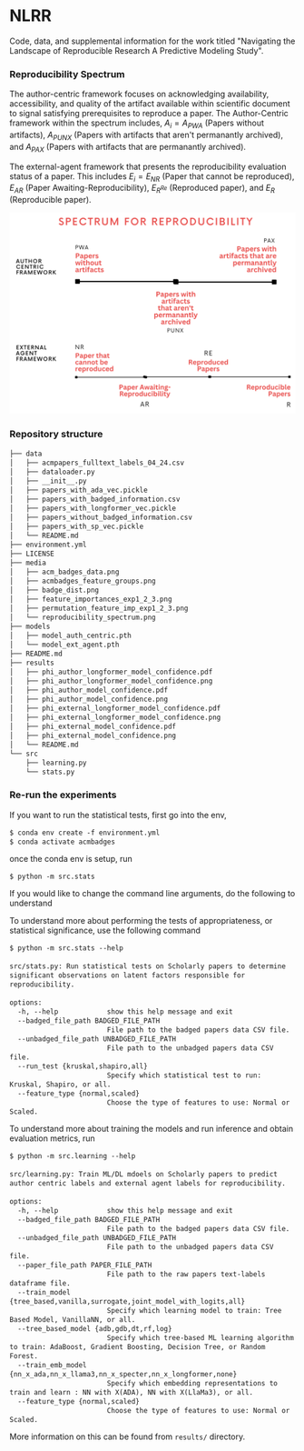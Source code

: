 # NLRR
Code, data, and supplemental information for the work titled "Navigating the Landscape of Reproducible Research A Predictive Modeling Study".

### Reproducibility Spectrum

The author-centric framework focuses on acknowledging availability, accessibility, and quality of the artifact available within scientific document to signal satisfying prerequisites to reproduce a paper. The Author-Centric framework within the spectrum includes, $A_i = A_{PWA}$ (Papers without artifacts), $A_{PUNX}$ (Papers with artifacts that aren't permanantly archived), and $A_{PAX}$ (Papers with artifacts that are permanantly archived).

The external-agent framework that presents the reproducibility evaluation status of a paper. This includes $E_i = E_{NR}$ (Paper that cannot be reproduced), $E_{AR}$ (Paper Awaiting-Reproducibility), $E_{R^{Re}}$ (Reproduced paper), and  $E_{R}$ (Reproducible paper).

<img src="media/reproducibility_spectrum.png"/>

### Repository structure

```shell
├── data
│   ├── acmpapers_fulltext_labels_04_24.csv
│   ├── dataloader.py
│   ├── __init__.py
│   ├── papers_with_ada_vec.pickle
│   ├── papers_with_badged_information.csv
│   ├── papers_with_longformer_vec.pickle
│   ├── papers_without_badged_information.csv
│   ├── papers_with_sp_vec.pickle
│   └── README.md
├── environment.yml
├── LICENSE
├── media
│   ├── acm_badges_data.png
│   ├── acmbadges_feature_groups.png
│   ├── badge_dist.png
│   ├── feature_importances_exp1_2_3.png
│   ├── permutation_feature_imp_exp1_2_3.png
│   └── reproducibility_spectrum.png
├── models
│   ├── model_auth_centric.pth
│   └── model_ext_agent.pth
├── README.md
├── results
│   ├── phi_author_longformer_model_confidence.pdf
│   ├── phi_author_longformer_model_confidence.png
│   ├── phi_author_model_confidence.pdf
│   ├── phi_author_model_confidence.png
│   ├── phi_external_longformer_model_confidence.pdf
│   ├── phi_external_longformer_model_confidence.png
│   ├── phi_external_model_confidence.pdf
│   ├── phi_external_model_confidence.png
│   └── README.md
└── src
    ├── learning.py
    └── stats.py
```

### Re-run the experiments

If you want to run the statistical tests, first go into the env,

```shell
$ conda env create -f environment.yml
$ conda activate acmbadges
```

once the conda env is setup, run

```shell
$ python -m src.stats
```


If you would like to change the command line arguments, do the following to understand

To understand more about performing the tests of appropriateness, or statistical significance, use the following command
```shell
$ python -m src.stats --help

src/stats.py: Run statistical tests on Scholarly papers to determine
significant observations on latent factors responsible for reproducibility.

options:
  -h, --help            show this help message and exit
  --badged_file_path BADGED_FILE_PATH
                        File path to the badged papers data CSV file.
  --unbadged_file_path UNBADGED_FILE_PATH
                        File path to the unbadged papers data CSV file.
  --run_test {kruskal,shapiro,all}
                        Specify which statistical test to run: Kruskal, Shapiro, or all.
  --feature_type {normal,scaled}
                        Choose the type of features to use: Normal or Scaled.
```

To understand more about training the models and run inference and obtain evaluation metrics, run

```shell
$ python -m src.learning --help

src/learning.py: Train ML/DL mdoels on Scholarly papers to predict author centric labels and external agent labels for reproducibility.

options:
  -h, --help            show this help message and exit
  --badged_file_path BADGED_FILE_PATH
                        File path to the badged papers data CSV file.
  --unbadged_file_path UNBADGED_FILE_PATH
                        File path to the unbadged papers data CSV file.
  --paper_file_path PAPER_FILE_PATH
                        File path to the raw papers text-labels dataframe file.
  --train_model {tree_based,vanilla,surrogate,joint_model_with_logits,all}
                        Specify which learning model to train: Tree Based Model, VanillaNN, or all.
  --tree_based_model {adb,gdb,dt,rf,log}
                        Specify which tree-based ML learning algorithm to train: AdaBoost, Gradient Boosting, Decision Tree, or Random Forest.
  --train_emb_model {nn_x_ada,nn_x_llama3,nn_x_specter,nn_x_longformer,none}
                        Specify which embedding representations to train and learn : NN with X(ADA), NN with X(LlaMa3), or all.
  --feature_type {normal,scaled}
                        Choose the type of features to use: Normal or Scaled.
```

More information on this can be found from `results/` directory.